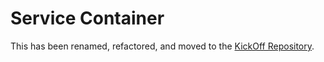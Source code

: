 # Service Container

This has been renamed, refactored, and moved to the [KickOff Repository](https://github.com/Pondidum/KickOff).

